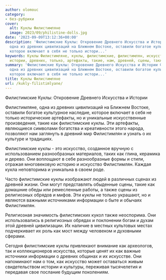 ```yaml
---
author: olomouc
category:
- без-рубрики
cover:
  alt: Куклы Филистимляне
  image: 2023/09/philistine-dolls.jpg
date: '2023-09-09T13:12:36+00:00'
description: 'Филистимские Куклы: Откровение Древнего Искусства и Истории Филистимляне,
  одна из древних цивилизаций на Ближнем Востоке, оставили богатое культурное наследие,
  которое включает в себя не только истори...'
keywords: Куклы Филистимляне, куклы, филистимские, филистимлян, искусство, искусства,
  истории, древних, только, артефакты, такие, нам, древней, сцены, также, религиозных
summary: 'Филистимские Куклы: Откровение Древнего Искусства и Истории Филистимляне,
  одна из древних цивилизаций на Ближнем Востоке, оставили богатое культурное наследие,
  которое включает в себя не только истори...'
title: Куклы Филистимляне
url: /kukly-filistimlyane/
---
```


Филистимские Куклы: Откровение Древнего Искусства и Истории

Филистимляне, одна из древних цивилизаций на Ближнем Востоке, оставили богатое культурное наследие, которое включает в себя не только исторические артефакты, но и уникальные искусственные произведения, такие как филистимские куклы. Эти артефакты, являющиеся символами богатства и креативности этого народа, позволяют нам заглянуть в древний мир Филистимлян и узнать о их культуре и традициях.

Филистимские куклы \- это искусство, созданное вручную с использованием разнообразных материалов, таких как глина, керамика и дерево. Они воплощают в себе разнообразные формы и стили, отражая многовековую историю и искусство Филистимлян. Каждая кукла неповторима и уникальна в своем роде.

Часто филистимские куклы изображают людей в различных сценах из древней жизни. Они могут представлять обыденные сцены, такие как домашние обеды или ремесленные работы, а также сцены из религиозных обрядов и мифов. Эти куклы не только украшают, но и являются важными источниками информации о быте и обычаях Филистимлян.

Религиозная значимость филистимских кукол также неоспорима. Они использовались в религиозных обрядах и поклонении богам и духам этой древней цивилизации. Их наличие в местных культовых местах подчеркивает их роль как мост между человеком и духовными сферами.

Сегодня филистимские куклы привлекают внимание как археологов, так и коллекционеров искусства, которые ценят их как важные источники информации о древних общинах и их искусстве. Они напоминают нам о том, как искусство может оставаться живым свидетельством истории и культуры, переживая тысячелетия и передавая свое послание будущим поколениям.